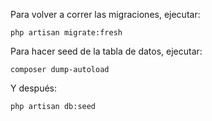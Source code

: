 Para volver a correr las migraciones, ejecutar:

    php artisan migrate:fresh
    
    
Para hacer seed de la tabla de datos, ejecutar:

    composer dump-autoload

Y después:

    php artisan db:seed
